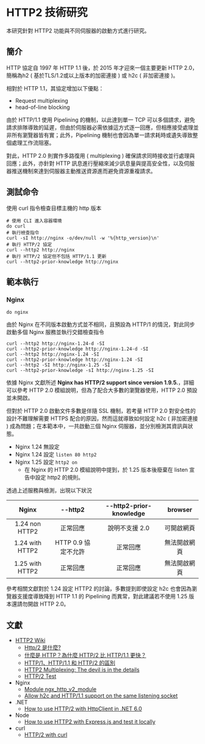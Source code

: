 # HTTP2 技術研究

本研究針對 HTTP2 功能與不同伺服器的啟動方式進行研究。

## 簡介

HTTP 協定自 1997 年 HTTP 1.1 後，於 2015 年才迎來一個主要更新 HTTP 2.0，簡稱為h2 ( 基於TLS/1.2或以上版本的加密連接 ) 或 h2c ( 非加密連接 )。

相對於 HTTP 1.1，其協定增加以下優點：

+ Request multiplexing
+ head-of-line blocking

由於 HTTP/1.1 使用 Pipelining 的機制，以此達到單一 TCP 可以多個請求，避免請求排隊導致的延遲，但由於伺服器必需依據這方式逐一回應，但相應接受處理並非所有瀏覽器皆有實；此外，Pipelining 機制也會因為單一請求耗時或遺失導致整個處理工作流阻塞。

對此，HTTP 2.0 則實作多路復用 ( multiplexing ) 確保請求同時接收並行處理與回應；此外，亦針對 HTTP 訊息進行壓縮來減少訊息量與提高安全性，以及伺服器推送機制來達到伺服器主動推送資源進而避免資源重複請求。

## 測試命令

使用 curl 指令檢查目標主機的 http 版本

```
# 使用 CLI 進入容器環境
do curl
# 執行檢查指令
curl -sI http://nginx -o/dev/null -w '%{http_version}\n'
# 執行 HTTP/2 協定
curl --http2 http://nginx
# 執行 HTTP/2 協定但不包括 HTTP/1.1 更新
curl --http2-prior-knowledge http://nginx
```

## 範本執行

### Nginx

```
do nginx
```

由於 Nginx 在不同版本啟動方式並不相同，且預設為 HTTP/1 的情況，對此同步啟動多個 Nginx 服務並執行交錯檢查指令

```
curl --http2 http://nginx-1.24-d -SI
curl --http2-prior-knowledge http://nginx-1.24-d -SI
curl --http2 http://nginx-1.24 -SI
curl --http2-prior-knowledge http://nginx-1.24 -SI
curl --http2 -SI http://nginx-1.25 -SI
curl --http2-prior-knowledge -sI http://nginx-1.25 -SI
```

依據 Nginx 文獻所述 **Nginx has HTTP/2 support since version 1.9.5.**，詳細可以參考 HTTP 2.0 模組說明，但為了配合大多數的瀏覽器使用，HTTP 2.0 預設並未開啟。

但對於 HTTP 2.0 啟動文件多數是伴隨 SSL 機制，若考量 HTTP 2.0 對安全性的設計不難理解需要 HTTPS 配合的原因，然而這就導致如何設定 h2c ( 非加密連接 ) 成為問題；在本範本中，一共啟動三個 Nginx 伺服器，並分別檢測其資訊與狀態。

+ Nginx 1.24 無設定
+ Nginx 1.24 設定 ```listen 80 http2```
+ Nginx 1.25 設定 ```http2 on```
    - 在 Nginx 的 HTTP 2.0 模組說明中提到，於 1.25  版本後廢棄在 listen 宣告中設定 http2 的規則。

透過上述服務與檢測，出現以下狀況

| Nginx | --http2 | --http2-prior-knowledge | browser |
| :--: | :--: | :--: | :--: |
| 1.24 non HTTP2 | 正常回應 | 說明不支援 2.0 | 可開啟網頁 |
| 1.24 with HTTP2 | HTTP 0.9 協定不允許 | 正常回應 | 無法開啟網頁 |
| 1.25 with HTTP2 | 正常回應 | 正常回應 | 無法開啟網頁 |

參考相關文獻對於 1.24 設定 HTTP2 的討論，多數提到即使設定 h2c 也會因為瀏覽器支援度導致降到 HTTP 1.1 的 Pipelining 而異常，對此建議若不使用 1.25 版本還請勿開啟 HTTP 2.0。

## 文獻

+ [HTTP2 Wiki](https://zh.wikipedia.org/zh-tw/HTTP/2)
    - [Http/2 是什麼?](https://totoroliu.medium.com/http-2-%E6%98%AF%E4%BB%80%E9%BA%BC-d7de699bdbae)
    - [什麼是 HTTP？為什麼 HTTP/2 比 HTTP/1.1 更快？](https://www.cloudflare.com/zh-tw/learning/performance/http2-vs-http1.1/)
    - [HTTP/1、HTTP/1.1 和 HTTP/2 的區別](https://www.explainthis.io/zh-hant/swe/http1.0-http1.1-http2.0-difference)
    - [HTTP2 Multiplexing: The devil is in the details](https://blog.codavel.com/http2-multiplexing)
    - [HTTP/2 Test](https://tools.keycdn.com/http2-test)
+ Nginx
    - [Module ngx_http_v2_module](https://nginx.org/en/docs/http/ngx_http_v2_module.html)
    - [Allow h2c and HTTP/1.1 support on the same listening socket](https://trac.nginx.org/nginx/ticket/816)
+ .NET
    - [How to use HTTP/2 with HttpClient in .NET 6.0](https://www.siakabaro.com/use-http-2-with-httpclient-in-net-6-0/)
+ Node
    - [How to use HTTP2 with Express.js and test it locally](https://typeofnan.dev/how-to-use-http2-with-express/)
+ curl
    - [HTTP/2 with curl](https://curl.se/docs/http2.html)

